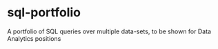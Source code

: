 # sql-portfolio
A portfolio of SQL queries over multiple data-sets, to be shown for Data Analytics positions
